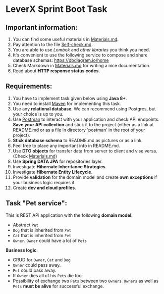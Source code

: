 <h1> LeverX Sprint Boot Task </h1>

<h2> Important information: </h2>

1. You can find some useful materials in [Materials.md](/task-3-SPRINGBOOT-PETS/materials/Materials.md).
2. Pay attention to the file [Self-check.md](/task-3-SPRINGBOOT-PETS/Self-check.md).
3. You are able to use *Lombok* and *other libraries* you think you need.
4. It's convenient to use the following service to compose and share database schemas: https://dbdiagram.io/home
5. Check Markdown in [Materials.md](/task-3-SPRINGBOOT-PETS/materials/Materials.md) for writing a nice documentation.
6. Read about **HTTP response status codes**.

<h2> Requirements: </h2>

1. You have to implement task given below using **Java 8+**.
2. You need to install [Maven](https://maven.apache.org/) for implementing this task.
3. Use any **relational database**.
   We can recommend using Postgres, but your choice is up to you.
4. Use [Postman](https://www.postman.com/) to interact with your application and check API endpoints.
   **Save your API collection** and stick it to the project
   (either as a link at README.md or as a file in directory 'postman' in the root of your project).
5. **Stick database schema** to README.md as pictures or as a link.
6. Feel free to place any important info in README.md.
8. Use **DTO objects** for transfer data from server to client and vise versa. (Check [Materials.md](/task-3-SPRINGBOOT-PETS/materials/Materials.md))
9. Use **Spring DATA JPA** for repositories layer.
10. Investigate **Hibernate Inheritance Strategies**.
11. Investigate **Hibernate Entity Lifecycle**.
12. Provide **validation** for the domain model
    and create **own exceptions** if your business logic requires it.
13. Create **dev and cloud profiles**.

<h2> Task "Pet service": </h2>

This is REST API application with the following **domain model**:
- Abstract `Pet`
- `Dog` that is inherited from `Pet`
- `Cat` that is inherited from `Pet`
- `Owner`. `Owner` could have a lot of `Pets` 

**Business logic**:
- CRUD for `Owner`, `Cat` and `Dog`
- `Owner` could pass away.
- `Pet` could pass away.
- If `Owner` dies all of his `Pets` die too.
- Possibility of exchange two `Pets` between two `Owners`.
  `Owners` as well as `Pets` **must be alive** for successful exchange.